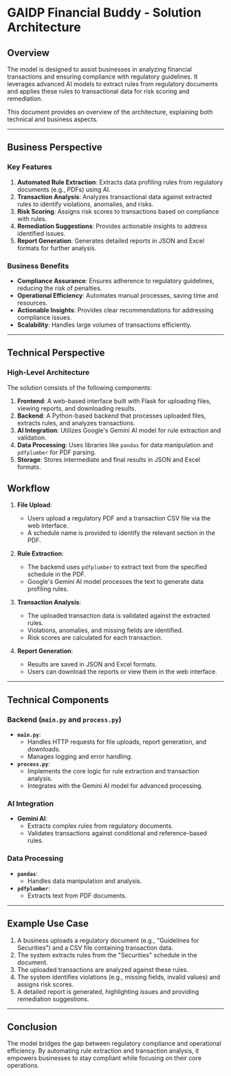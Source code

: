 # GAIDP Financial Buddy - Solution Architecture

## Overview
The model is designed to assist businesses in analyzing financial transactions and ensuring compliance with regulatory guidelines. It leverages advanced AI models to extract rules from regulatory documents and applies these rules to transactional data for risk scoring and remediation.

This document provides an overview of the architecture, explaining both technical and business aspects.

---

## Business Perspective

### Key Features
1. **Automated Rule Extraction**: Extracts data profiling rules from regulatory documents (e.g., PDFs) using AI.
2. **Transaction Analysis**: Analyzes transactional data against extracted rules to identify violations, anomalies, and risks.
3. **Risk Scoring**: Assigns risk scores to transactions based on compliance with rules.
4. **Remediation Suggestions**: Provides actionable insights to address identified issues.
5. **Report Generation**: Generates detailed reports in JSON and Excel formats for further analysis.

### Business Benefits
- **Compliance Assurance**: Ensures adherence to regulatory guidelines, reducing the risk of penalties.
- **Operational Efficiency**: Automates manual processes, saving time and resources.
- **Actionable Insights**: Provides clear recommendations for addressing compliance issues.
- **Scalability**: Handles large volumes of transactions efficiently.

---

## Technical Perspective

### High-Level Architecture
The solution consists of the following components:

1. **Frontend**: A web-based interface built with Flask for uploading files, viewing reports, and downloading results.
2. **Backend**: A Python-based backend that processes uploaded files, extracts rules, and analyzes transactions.
3. **AI Integration**: Utilizes Google's Gemini AI model for rule extraction and validation.
4. **Data Processing**: Uses libraries like `pandas` for data manipulation and `pdfplumber` for PDF parsing.
5. **Storage**: Stores intermediate and final results in JSON and Excel formats.

## Workflow

1. **File Upload**:
   - Users upload a regulatory PDF and a transaction CSV file via the web interface.
   - A schedule name is provided to identify the relevant section in the PDF.

2. **Rule Extraction**:
   - The backend uses `pdfplumber` to extract text from the specified schedule in the PDF.
   - Google's Gemini AI model processes the text to generate data profiling rules.

3. **Transaction Analysis**:
   - The uploaded transaction data is validated against the extracted rules.
   - Violations, anomalies, and missing fields are identified.
   - Risk scores are calculated for each transaction.

4. **Report Generation**:
   - Results are saved in JSON and Excel formats.
   - Users can download the reports or view them in the web interface.

---

## Technical Components

### Backend (`main.py` and `process.py`)
- **`main.py`**:
  - Handles HTTP requests for file uploads, report generation, and downloads.
  - Manages logging and error handling.
- **`process.py`**:
  - Implements the core logic for rule extraction and transaction analysis.
  - Integrates with the Gemini AI model for advanced processing.

### AI Integration
- **Gemini AI**:
  - Extracts complex rules from regulatory documents.
  - Validates transactions against conditional and reference-based rules.

### Data Processing
- **`pandas`**:
  - Handles data manipulation and analysis.
- **`pdfplumber`**:
  - Extracts text from PDF documents.

---

## Example Use Case

1. A business uploads a regulatory document (e.g., "Guidelines for Securities") and a CSV file containing transaction data.
2. The system extracts rules from the "Securities" schedule in the document.
3. The uploaded transactions are analyzed against these rules.
4. The system identifies violations (e.g., missing fields, invalid values) and assigns risk scores.
5. A detailed report is generated, highlighting issues and providing remediation suggestions.

---

## Conclusion
The model bridges the gap between regulatory compliance and operational efficiency. By automating rule extraction and transaction analysis, it empowers businesses to stay compliant while focusing on their core operations.